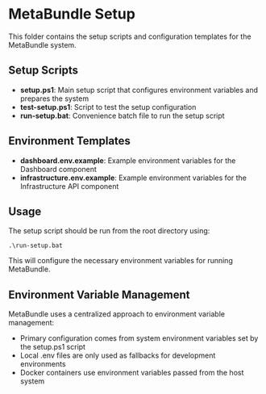﻿# MetaBundle Setup

This folder contains the setup scripts and configuration templates for the MetaBundle system.

## Setup Scripts

- **setup.ps1**: Main setup script that configures environment variables and prepares the system
- **test-setup.ps1**: Script to test the setup configuration
- **run-setup.bat**: Convenience batch file to run the setup script

## Environment Templates

- **dashboard.env.example**: Example environment variables for the Dashboard component
- **infrastructure.env.example**: Example environment variables for the Infrastructure API component

## Usage

The setup script should be run from the root directory using:

`
.\run-setup.bat
`

This will configure the necessary environment variables for running MetaBundle.

## Environment Variable Management

MetaBundle uses a centralized approach to environment variable management:

- Primary configuration comes from system environment variables set by the setup.ps1 script
- Local .env files are only used as fallbacks for development environments
- Docker containers use environment variables passed from the host system
